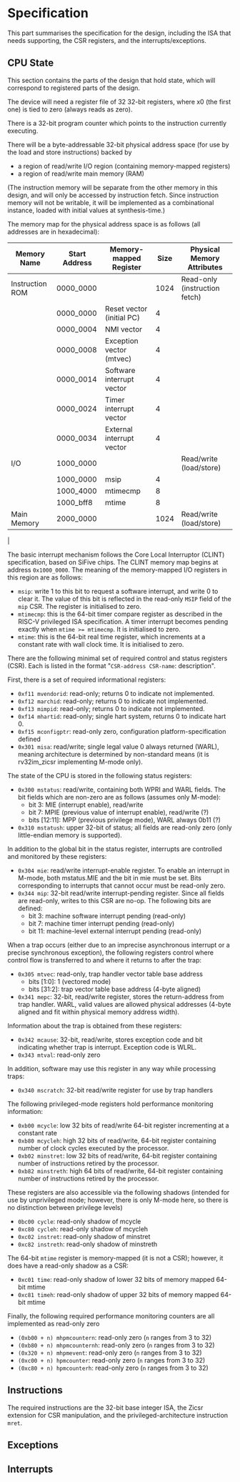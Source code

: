 # Specification

This part summarises the specification for the design, including the ISA that needs supporting, the CSR registers, and the interrupts/exceptions.

## CPU State

This section contains the parts of the design that hold state, which will correspond to registered parts of the design. 

The device will need a register file of 32 32-bit registers, where x0 (the first one) is tied to zero (always reads as zero).

There is a 32-bit program counter which points to the instruction currently executing.

There will be a byte-addressable 32-bit physical address space (for use by the load and store instructions) backed by 
* a region of read/write I/O region (containing memory-mapped registers)
* a region of read/write main memory (RAM)

(The instruction memory will be separate from the other memory in this design, and will only be accessed by instruction fetch. Since instruction memory will not be writable, it will be implemented as a combinational instance, loaded with initial values at synthesis-time.)

The memory map for the physical address space is as follows (all addresses are in hexadecimal):

| Memory Name     | Start Address | Memory-mapped Register    | Size | Physical Memory Attributes    |
|-----------------|---------------|---------------------------|------|-------------------------------| 
| Instruction ROM | 0000\_0000    |                           | 1024 | Read-only (instruction fetch) |
|                 | 0000\_0000    | Reset vector (initial PC) | 4    |                               |
|                 | 0000\_0004    | NMI vector                | 4    |                               |
|                 | 0000\_0008    | Exception vector (mtvec)  | 4    |                               |
|                 | 0000\_0014    | Software interrupt vector | 4    |                               |
|                 | 0000\_0024    | Timer interrupt vector    | 4    |                               |
|                 | 0000\_0034    | External interrupt vector | 4    |                               |
| I/O             | 1000\_0000    |                           |      | Read/write (load/store)       |
|                 | 1000\_0000    | msip                      | 4    |                               |
|                 | 1000\_4000    | mtimecmp                  | 8    |                               |
|                 | 1000\_bff8    | mtime                     | 8    |                               |
| Main Memory     | 2000\_0000    |                           | 1024 | Read/write (load/store)       |
|

The basic interrupt mechanism follows the Core Local Interruptor (CLINT) specification, based on SiFive chips. The CLINT memory map begins at address `0x1000_0000`. The meaning of the memory-mapped I/O registers in this region are as follows:
* `msip`: write 1 to this bit to request a software interrupt, and write 0 to clear it. The value of this bit is reflected in the read-only `MSIP` field of the `mip` CSR. The register is initialised to zero.
* `mtimecmp`: this is the 64-bit timer compare register as described in the RISC-V privileged ISA specification. A timer interrupt becomes pending exactly when `mtime >= mtimecmp`. It is initialised to zero.
* `mtime`: this is the 64-bit real time register, which increments at a constant rate with wall clock time. It is initialised to zero.

There are the following minimal set of required control and status registers (CSR). Each is listed in the format "`CSR-address CSR-name`: description". 

First, there is a set of required informational registers:

* `0xf11 mvendorid`: read-only; returns 0 to indicate not implemented.
* `0xf12 marchid`: read-only; returns 0 to indicate not implemented.
* `0xf13 mimpid`: read-only; returns 0 to indicate not implemented.
* `0xf14 mhartid`: read-only; single hart system, returns 0 to indicate hart 0.
* `0xf15 mconfigptr`: read-only zero, configuration platform-specification defined
* `0x301 misa`: read/write; single legal value 0 always returned (WARL), meaning architecture is determined by non-standard means (it is rv32im_zicsr implementing M-mode only).

The state of the CPU is stored in the following status registers:

* `0x300 mstatus`: read/write, containing both WPRI and WARL fields. The bit fields which are non-zero are as follows (assumes only M-mode):
  * bit 3: MIE (interrupt enable), read/write
  * bit 7: MPIE (previous value of interrupt enable), read/write (?)
  * bits [12:11]: MPP (previous privilege mode), WARL always 0b11 (?)
* `0x310 mstatush`: upper 32-bit of status; all fields are read-only zero (only little-endian memory is supported).
  
In addition to the global bit in the status register, interrupts are controlled and monitored by these registers:

* `0x304 mie`: read/write interrupt-enable register. To enable an interrupt in M-mode, both mstatus.MIE and the bit in mie must be set. Bits corresponding to interrupts that cannot occur must be read-only zero.
* `0x344 mip`: 32-bit read/write interrupt-pending register. Since all fields are read-only, writes to this CSR are no-op. The following bits are defined:
  * bit 3: machine software interrupt pending (read-only)
  * bit 7: machine timer interrupt pending (read-only)
  * bit 11: machine-level external interrupt pending (read-only)

When a trap occurs (either due to an imprecise asynchronous interrupt or a precise synchronous exception), the following registers control where control flow is transferred to and where it returns to after the trap:

* `0x305 mtvec`: read-only, trap handler vector table base address
  * bits [1:0]: 1 (vectored mode)
  * bits [31:2]: trap vector table base address (4-byte aligned)
* `0x341 mepc`: 32-bit, read/write register, stores the return-address from trap handler. WARL, valid values are allowed physical addresses (4-byte aligned and fit within physical memory address width).

Information about the trap is obtained from these registers:

* `0x342 mcause`: 32-bit, read/write, stores exception code and bit indicating whether trap is interrupt. Exception code is WLRL.
* `0x343 mtval`: read-only zero

In addition, software may use this register in any way while processing traps:

* `0x340 mscratch`: 32-bit read/write register for use by trap handlers

The following privileged-mode registers hold performance monitoring information:

* `0xb00 mcycle`: low 32 bits of read/write 64-bit register incrementing at a constant rate
* `0xb80 mcycleh`: high 32 bits of read/write, 64-bit register containing number of clock cycles executed by the processor.
* `0xb02 minstret`: low 32 bits of read/write, 64-bit register containing number of instructions retired by the processor.
* `0xb82 minstreth`: high 64 bits of read/write, 64-bit register containing number of instructions retired by the processor.

These registers are also accessible via the following shadows (intended for use by unprivileged mode; however, there is only M-mode here, so there is no distinction between privilege levels)

* `0bc00 cycle`: read-only shadow of mcycle
* `0xc80 cycleh`: read-only shadow of mcycleh
* `0xc02 instret`: read-only shadow of minstret
* `0xc82 instreth`: read-only shadow of minstreth

The 64-bit `mtime` register is memory-mapped (it is not a CSR); however, it does have a read-only shadow as a CSR:

* `0xc01 time`: read-only shadow of lower 32 bits of memory mapped 64-bit mtime
* `0xc81 timeh`: read-only shadow of upper 32 bits of memory mapped 64-bit mtime

Finally, the following required performance monitoring counters are all implemented as read-only zero

* `(0xb00 + n) mhpmcountern`: read-only zero (`n` ranges from 3 to 32)
* `(0xb80 + n) mhpmcounternh`: read-only zero (`n` ranges from 3 to 32)
* `(0x320 + n) mhpmevent`: read-only zero (`n` ranges from 3 to 32)
* `(0xc00 + n) hpmcounter`:  read-only zero (`n` ranges from 3 to 32)
* `(0xc80 + n) hpmcounterh`: read-only zero (`n` ranges from 3 to 32)

## Instructions

The required instructions are the 32-bit base integer ISA, the Zicsr extension for CSR manipulation, and the privileged-architecture instruction `mret`.



## Exceptions

## Interrupts
